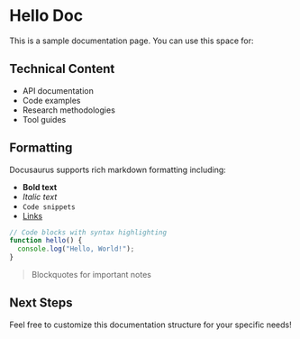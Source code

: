 # Hello Doc

This is a sample documentation page. You can use this space for:

## Technical Content

- API documentation
- Code examples  
- Research methodologies
- Tool guides

## Formatting

Docusaurus supports rich markdown formatting including:

- **Bold text**
- *Italic text*
- `Code snippets`
- [Links](https://docusaurus.io)

```javascript
// Code blocks with syntax highlighting
function hello() {
  console.log("Hello, World!");
}
```

> Blockquotes for important notes

## Next Steps

Feel free to customize this documentation structure for your specific needs!
